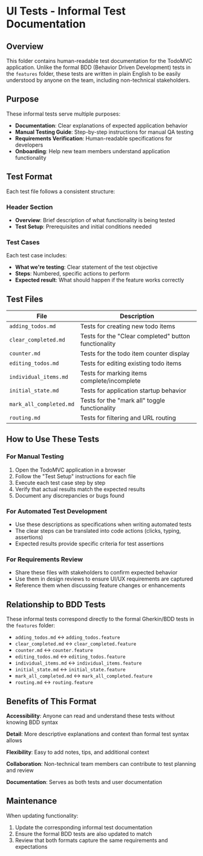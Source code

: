 # UI Tests - Informal Test Documentation

## Overview

This folder contains human-readable test documentation for the TodoMVC application. Unlike the formal BDD (Behavior Driven Development) tests in the `features` folder, these tests are written in plain English to be easily understood by anyone on the team, including non-technical stakeholders.

## Purpose

These informal tests serve multiple purposes:
- **Documentation**: Clear explanations of expected application behavior
- **Manual Testing Guide**: Step-by-step instructions for manual QA testing
- **Requirements Verification**: Human-readable specifications for developers
- **Onboarding**: Help new team members understand application functionality

## Test Format

Each test file follows a consistent structure:

### Header Section
- **Overview**: Brief description of what functionality is being tested
- **Test Setup**: Prerequisites and initial conditions needed

### Test Cases
Each test case includes:
- **What we're testing**: Clear statement of the test objective
- **Steps**: Numbered, specific actions to perform
- **Expected result**: What should happen if the feature works correctly

## Test Files

| File | Description |
|------|-------------|
| `adding_todos.md` | Tests for creating new todo items |
| `clear_completed.md` | Tests for the "Clear completed" button functionality |
| `counter.md` | Tests for the todo item counter display |
| `editing_todos.md` | Tests for editing existing todo items |
| `individual_items.md` | Tests for marking items complete/incomplete |
| `initial_state.md` | Tests for application startup behavior |
| `mark_all_completed.md` | Tests for the "mark all" toggle functionality |
| `routing.md` | Tests for filtering and URL routing |

## How to Use These Tests

### For Manual Testing
1. Open the TodoMVC application in a browser
2. Follow the "Test Setup" instructions for each file
3. Execute each test case step by step
4. Verify that actual results match the expected results
5. Document any discrepancies or bugs found

### For Automated Test Development
- Use these descriptions as specifications when writing automated tests
- The clear steps can be translated into code actions (clicks, typing, assertions)
- Expected results provide specific criteria for test assertions

### For Requirements Review
- Share these files with stakeholders to confirm expected behavior
- Use them in design reviews to ensure UI/UX requirements are captured
- Reference them when discussing feature changes or enhancements

## Relationship to BDD Tests

These informal tests correspond directly to the formal Gherkin/BDD tests in the `features` folder:

- `adding_todos.md` ↔ `adding_todos.feature`
- `clear_completed.md` ↔ `clear_completed.feature`
- `counter.md` ↔ `counter.feature`
- `editing_todos.md` ↔ `editing_todos.feature`
- `individual_items.md` ↔ `individual_items.feature`
- `initial_state.md` ↔ `initial_state.feature`
- `mark_all_completed.md` ↔ `mark_all_completed.feature`
- `routing.md` ↔ `routing.feature`

## Benefits of This Format

**Accessibility**: Anyone can read and understand these tests without knowing BDD syntax

**Detail**: More descriptive explanations and context than formal test syntax allows

**Flexibility**: Easy to add notes, tips, and additional context

**Collaboration**: Non-technical team members can contribute to test planning and review

**Documentation**: Serves as both tests and user documentation

## Maintenance

When updating functionality:
1. Update the corresponding informal test documentation
2. Ensure the formal BDD tests are also updated to match
3. Review that both formats capture the same requirements and expectations